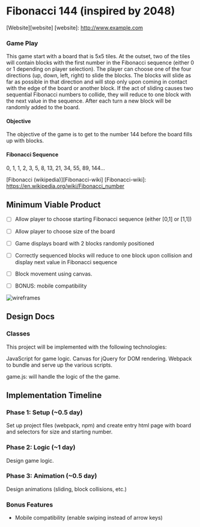 # Fibonacci 144 (inspired by 2048)
[Website][website]
[website]: http://www.example.com

### Game Play
This game start with a board that is 5x5 tiles. At the outset, two of the tiles will contain blocks with the first number in the Fibonacci sequence (either 0 or 1 depending on player selection). The player can choose one of the four directions (up, down, left, right) to slide the blocks. The blocks will slide as far as possible in that direction and will stop only upon coming in contact with the edge of the board or another block. If the act of sliding causes two sequential Fibonacci numbers to collide, they will reduce to one block with the next value in the sequence. After each turn a new block will be randomly added to the board.

#### Objective
The objective of the game is to get to the number 144 before the board fills up with blocks.

#### Fibonacci Sequence
0, 1, 1, 2, 3, 5, 8, 13, 21, 34, 55, 89, 144...

[Fibonacci (wikipedia)][Fibonacci-wiki]
[Fibonacci-wiki]: https://en.wikipedia.org/wiki/Fibonacci_number



## Minimum Viable Product

- [ ] Allow player to choose starting Fibonacci sequence (either [0,1] or [1,1])
- [ ] Allow player to choose size of the board
- [ ] Game displays board with 2 blocks randomly positioned
- [ ] Correctly sequenced blocks will reduce to one block upon collision and display next value in Fibonacci sequence
- [ ] Block movement using canvas.
- [ ] BONUS: mobile compatibility


![wireframes](docs/wireframe.png)

## Design Docs
### Classes


This project will be implemented with the following technologies:

JavaScript for game logic.
Canvas for jQuery for DOM rendering.
Webpack to bundle and serve up the various scripts.

game.js: will handle the logic of the the game.



## Implementation Timeline

### Phase 1: Setup (~0.5 day)
Set up project files (webpack, npm) and create entry html page with board and selectors for size and starting number.

### Phase 2: Logic (~1 day)
Design game logic.

### Phase 3: Animation (~0.5 day)
Design animations (sliding, block collisions, etc.)


### Bonus Features
- Mobile compatibility (enable swiping instead of arrow keys)

